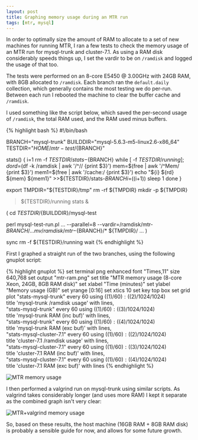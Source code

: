 ```yaml
---
layout: post
title: Graphing memory usage during an MTR run
tags: [mtr, mysql]
---
```


In order to optimally size the amount of RAM to allocate to a set of new
machines for running MTR, I ran a few tests to check the memory usage of an MTR
run for mysql-trunk and cluster-7.1.  As using a RAM disk considerably speeds
things up, I set the vardir to be on `/ramdisk` and logged the usage of that
too.

The tests were performed on an 8-core E5450 @ 3.00GHz with 24GB RAM, with 8GB
allocated to `/ramdisk`.  Each branch ran the `default.daily` collection, which
generally contains the most testing we do per-run.  Between each run I rebooted
the machine to clear the buffer cache and `/ramdisk`.

I used something like the script below, which saved the per-second usage of
`/ramdisk`, the total RAM used, and the RAM used minus buffers.

{% highlight bash %}
#!/bin/bash

BRANCH="mysql-trunk"
BUILDDIR="mysql-5.6.3-m5-linux2.6-x86_64"
TESTDIR="${HOME}/mtr-test/${BRANCH}"

stats()
{
  i=1
  rm -f ${TESTDIR}/stats-${BRANCH}
  while [ -f ${TESTDIR}/running ]; do
    rd=$(df -k /ramdisk | awk '/^\// {print $3}')
    mem=$(free | awk '/^Mem/ {print $3}')
    mem1=$(free | awk '/cache:/ {print $3}')
    echo "${i} ${rd} ${mem} ${mem1}" >>${TESTDIR}/stats-${BRANCH}
    i=$((i+1))
    sleep 1
  done
}

export TMPDIR="${TESTDIR}/tmp"
rm -rf ${TMPDIR}
mkdir -p ${TMPDIR}

>${TESTDIR}/running
stats &

(
  cd ${TESTDIR}/${BUILDDIR}/mysql-test

  perl mysql-test-run.pl ... --parallel=8 --vardir=/ramdisk/mtr-${BRANCH}/...
  mv /ramdisk/mtr-${BRANCH}/* ${TMPDIR}/
  ...
)

sync
rm -f ${TESTDIR}/running
wait
{% endhighlight %}

First I graphed a straight run of the two branches, using the following gnuplot script:

{% highlight gnuplot %}
set terminal png enhanced font "Times,11" size 640,768
set output "mtr-ram.png"
set title "MTR memory usage (8-core Xeon, 24GB, 8GB RAM disk)"
set xlabel "Time (minutes)"
set ylabel "Memory usage (GB)"
set yrange [0:16]
set xtics 10
set key top box
set grid
plot "stats-mysql-trunk" every 60 using (($1)/60):(($2)/1024/1024) \
        title 'mysql-trunk /ramdisk usage' with lines, \
     "stats-mysql-trunk" every 60 using (($1)/60):(($3)/1024/1024) \
        title 'mysql-trunk RAM (inc buf)' with lines, \
     "stats-mysql-trunk" every 60 using (($1)/60):(($4)/1024/1024) \
        title 'mysql-trunk RAM (exc buf)' with lines, \
     "stats-mysql-cluster-7.1" every 60 using (($1)/60):(($2)/1024/1024) \
        title 'cluster-7.1 /ramdisk usage' with lines, \
     "stats-mysql-cluster-7.1" every 60 using (($1)/60):(($3)/1024/1024) \
        title 'cluster-7.1 RAM (inc buf)' with lines, \
     "stats-mysql-cluster-7.1" every 60 using (($1)/60):(($4)/1024/1024) \
        title 'cluster-7.1 RAM (exc buf)' with lines
{% endhighlight %}

<div class="postimg">
  <img src="http://www.perkin.org.uk/files/images/mtr-ram.png" alt="MTR memory usage">
</div>

I then performed a valgrind run on mysql-trunk using similar scripts.  As
valgrind takes considerably longer (and uses more RAM) I kept it separate as
the combined graph isn't very clear:

<div class="postimg">
  <img src="http://www.perkin.org.uk/files/images/mtr-ram-valgrind.png" alt="MTR+valgrind memory usage">
</div>

So, based on these results, the host machine (16GB RAM + 8GB RAM disk) is
probably a sensible guide for now, and allows for some future growth.
